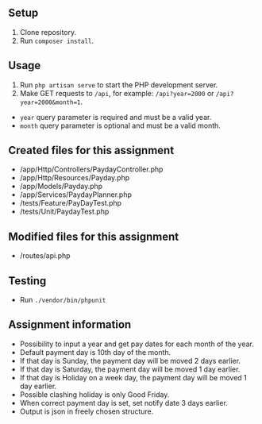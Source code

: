 ## Setup

1. Clone repository.
2. Run `composer install`.

## Usage

1. Run `php artisan serve` to start the PHP development server.
2. Make GET requests to `/api`, for example: `/api?year=2000` or `/api?year=2000&month=1`.

+ `year` query parameter is required and must be a valid year.
+ `month` query parameter is optional and must be a valid month.

## Created files for this assignment

+ /app/Http/Controllers/PaydayController.php
+ /app/Http/Resources/Payday.php
+ /app/Models/Payday.php
+ /app/Services/PaydayPlanner.php
+ /tests/Feature/PayDayTest.php
+ /tests/Unit/PaydayTest.php

## Modified files for this assignment

+ /routes/api.php

## Testing

+ Run `./vendor/bin/phpunit`

## Assignment information

+ Possibility to input a year and get pay dates for each month of the year.
+ Default payment day is 10th day of the month.
+ If that day is Sunday, the payment day will be moved 2 days earlier.
+ If that day is Saturday, the payment day will be moved 1 day earlier.
+ If that day is Holiday on a week day, the payment day will be moved 1 day earlier.
+ Possible clashing holiday is only Good Friday.
+ When correct payment day is set, set notify date 3 days earlier.
+ Output is json in freely chosen structure.
